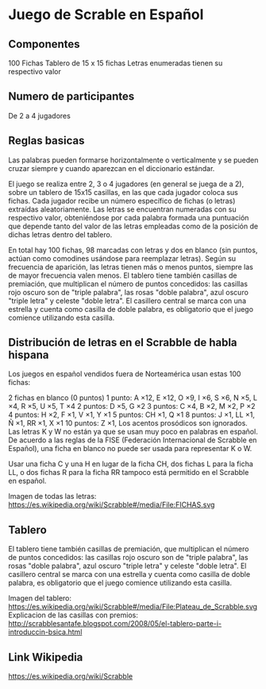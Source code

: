 # Juego de Scrable en Español

## Componentes
100 Fichas
Tablero de 15 x 15 fichas
Letras enumeradas tienen su respectivo valor

## Numero de participantes
De 2 a 4 jugadores

## Reglas basicas
Las palabras pueden formarse horizontalmente o verticalmente y se pueden cruzar siempre y cuando aparezcan en el diccionario estándar.

El juego se realiza entre 2, 3 o 4 jugadores (en general se juega de a 2), sobre un tablero de 15x15 casillas, en las que cada jugador coloca sus fichas. Cada jugador recibe un número específico de fichas (o letras) extraídas aleatoriamente. Las letras se encuentran numeradas con su respectivo valor, obteniéndose por cada palabra formada una puntuación que depende tanto del valor de las letras empleadas como de la posición de dichas letras dentro del tablero.

En total hay 100 fichas, 98 marcadas con letras y dos en blanco (sin puntos, actúan como comodines usándose para reemplazar letras). Según su frecuencia de aparición, las letras tienen más o menos puntos, siempre las de mayor frecuencia valen menos. El tablero tiene también casillas de premiación, que multiplican el número de puntos concedidos: las casillas rojo oscuro son de "triple palabra", las rosas "doble palabra", azul oscuro "triple letra" y celeste "doble letra". El casillero central se marca con una estrella y cuenta como casilla de doble palabra, es obligatorio que el juego comience utilizando esta casilla.

## Distribución de letras en el Scrabble de habla hispana
Los juegos en español vendidos fuera de Norteamérica usan estas 100 fichas:

2 fichas en blanco (0 puntos)
1 punto: A ×12, E ×12, O ×9, I ×6, S ×6, N ×5, L ×4, R ×5, U ×5, T ×4
2 puntos: D ×5, G ×2
3 puntos: C ×4, B ×2, M ×2, P ×2
4 puntos: H ×2, F ×1, V ×1, Y ×1
5 puntos: CH ×1, Q ×1
8 puntos: J ×1, LL ×1, Ñ ×1, RR ×1, X ×1
10 puntos: Z ×1,
Los acentos prosódicos son ignorados. Las letras K y W no están ya que se usan muy poco en palabras en español. De acuerdo a las reglas de la FISE (Federación Internacional de Scrabble en Español), una ficha en blanco no puede ser usada para representar K o W.

Usar una ficha C y una H en lugar de la ficha CH, dos fichas L para la ficha LL, o dos fichas R para la ficha RR tampoco está permitido en el Scrabble en español.

Imagen de todas las letras: https://es.wikipedia.org/wiki/Scrabble#/media/File:FICHAS.svg

## Tablero
El tablero tiene también casillas de premiación, que multiplican el número de puntos concedidos: las casillas rojo oscuro son de "triple palabra", las rosas "doble palabra", azul oscuro "triple letra" y celeste "doble letra". El casillero central se marca con una estrella y cuenta como casilla de doble palabra, es obligatorio que el juego comience utilizando esta casilla.

Imagen del tablero: https://es.wikipedia.org/wiki/Scrabble#/media/File:Plateau_de_Scrabble.svg
Explicacion de las casillas con premios: http://scrabblesantafe.blogspot.com/2008/05/el-tablero-parte-i-introduccin-bsica.html

## Link Wikipedia
https://es.wikipedia.org/wiki/Scrabble
